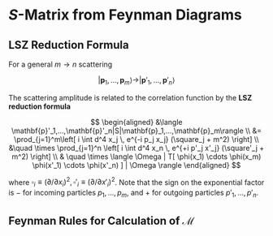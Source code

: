 # *S*-Matrix from Feynman Diagrams

## LSZ Reduction Formula

For a general $m \to n$ scattering

$$
|\mathbf{p}_1,...,\mathbf{p}_m \rangle \to |\mathbf{p}'_1,...,\mathbf{p}'_n \rangle
$$

The scattering amplitude is related to the correlation function by the **LSZ reduction formula**

$$
\begin{aligned}
    &\langle \mathbf{p}'_1,...,\mathbf{p}'_n|S|\mathbf{p}_1,...,\mathbf{p}_m\rangle
    \\
    &= \prod_{j=1}^m\left[
        i \int d^4 x_j \, e^{-i p_j x_j} (\square_j + m^2)
    \right] 
    \\ &\quad \times
    \prod_{j=1}^n \left[
        i \int d^4 x_n \, e^{+i p'_j x'_j} (\square'_j + m^2)
    \right] 
    \\ & \quad \times
    \langle \Omega | T[
        \phi(x_1) \cdots \phi(x_m)
        \phi(x'_1) \cdots \phi(x'_n)
    ] | \Omega \rangle
\end{aligned}
$$

where $\square_i \equiv (\partial/\partial x_i)^2, \square'_i \equiv (\partial/\partial x'_i)^2$. Note that the sign on the exponential factor is $-$ for incoming particles $p_1,...,p_m$, and $+$ for outgoing particles $p'_1,...,p'_n$. 

## Feynman Rules for Calculation of $\mathcal{M}$